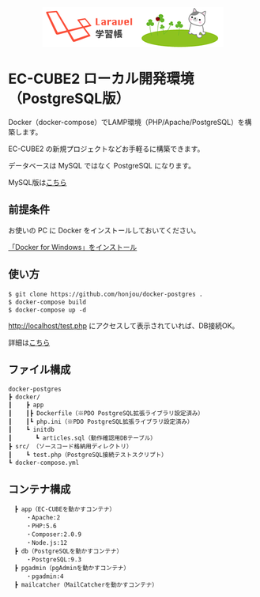 <p align="center"><img src="https://raw.githubusercontent.com/honjou/docker_practice/images/logo.png"></p>

# EC-CUBE2 ローカル開発環境（PostgreSQL版）

Docker（docker-compose）でLAMP環境（PHP/Apache/PostgreSQL）を構築します。

EC-CUBE2 の新規プロジェクトなどお手軽るに構築できます。

データベースは MySQL ではなく PostgreSQL になります。

MySQL版は<a href="https://github.com/honjou/docker-eccube2" target="_blank">こちら</a>

## 前提条件

お使いの PC に Docker をインストールしておいてください。

<p><a href="https://laraweb.net/environment/6402/" target="_blank">「Docker for Windows」をインストール</a></p>

## 使い方

```
$ git clone https://github.com/honjou/docker-postgres .
$ docker-compose build
$ docker-compose up -d
```
<a href="http://localhost/test.php">http://localhost/test.php</a> にアクセスして表示されていれば、DB接続OK。

<p>詳細は<a href="https://laraweb.net/environment/10272/" target="_blank">こちら</a></p>

## ファイル構成

```
docker-postgres
┣ docker/
┃    ┣ app
┃    ┃┣ Dockerfile（※PDO PostgreSQL拡張ライブラリ設定済み）
┃    ┃┗ php.ini（※PDO PostgreSQL拡張ライブラリ設定済み）
┃    ┗ initdb
┃    　 ┗ articles.sql（動作確認用DBテーブル）
┣ src/ （ソースコード格納用ディレクトリ）
┃    ┗ test.php（PostgreSQL接続テストスクリプト）
┗ docker-compose.yml
```

## コンテナ構成

```
　┣ app（EC-CUBEを動かすコンテナ）
　　　・Apache:2
　　　・PHP:5.6
　　　・Composer:2.0.9
     ・Node.js:12
　┣ db（PostgreSQLを動かすコンテナ）
　　　・PostgreSQL:9.3
　┣ pgadmin（pgAdminを動かすコンテナ）
　　　・pgadmin:4
　┣ mailcatcher（MailCatcherを動かすコンテナ）
```
